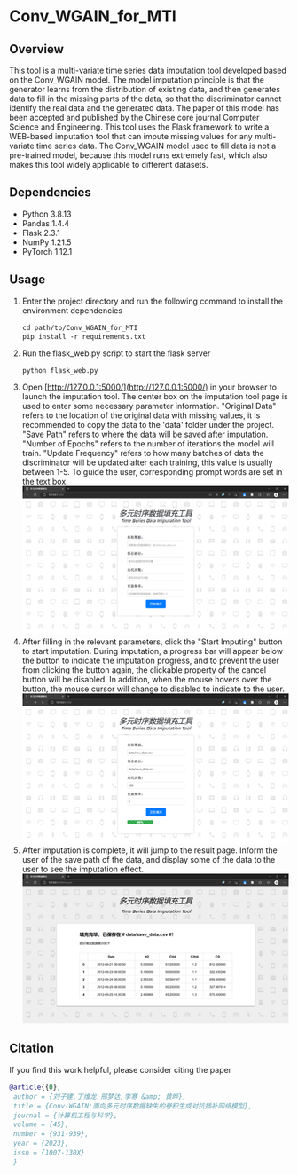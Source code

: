 # Conv_WGAIN_for_MTI

## Overview
This tool is a multi-variate time series data imputation tool developed based on the Conv_WGAIN model. The model imputation principle is that the generator learns from the distribution of existing data, and then generates data to fill in the missing parts of the data, so that the discriminator cannot identify the real data and the generated data. The paper of this model has been accepted and published by the Chinese core journal Computer Science and Engineering. This tool uses the Flask framework to write a WEB-based imputation tool that can impute missing values for any multi-variate time series data. The Conv_WGAIN model used to fill data is not a pre-trained model, because this model runs extremely fast, which also makes this tool widely applicable to different datasets.

## Dependencies
- Python 3.8.13
- Pandas 1.4.4
- Flask 2.3.1
- NumPy 1.21.5
- PyTorch 1.12.1

## Usage
1. Enter the project directory and run the following command to install the environment dependencies
    ~~~shell
    cd path/to/Conv_WGAIN_for_MTI
    pip install -r requirements.txt
    ~~~
2. Run the flask_web.py script to start the flask server
    ~~~shell
    python flask_web.py
    ~~~
3. Open [http://127.0.0.1:5000/](http://127.0.0.1:5000/) in your browser to launch the imputation tool. The center box on the imputation tool page is used to enter some necessary parameter information. "Original Data" refers to the location of the original data with missing values, it is recommended to copy the data to the 'data' folder under the project. "Save Path" refers to where the data will be saved after imputation. "Number of Epochs" refers to the number of iterations the model will train. "Update Frequency" refers to how many batches of data the discriminator will be updated after each training, this value is usually between 1-5. To guide the user, corresponding prompt words are set in the text box.
    ![](./images/homepage.png)
4. After filling in the relevant parameters, click the "Start Imputing" button to start imputation. During imputation, a progress bar will appear below the button to indicate the imputation progress, and to prevent the user from clicking the button again, the clickable property of the cancel button will be disabled. In addition, when the mouse hovers over the button, the mouse cursor will change to disabled to indicate to the user.
    ![](./images/imputating.png)
5. After imputation is complete, it will jump to the result page. Inform the user of the save path of the data, and display some of the data to the user to see the imputation effect.
    ![](./images/result.png)

## Citation
If you find this work helpful, please consider citing the paper
~~~BibTex
@article{{0},
 author = {刘子建,丁维龙,邢梦达,李寒 &amp; 黄晔},
 title = {Conv-WGAIN:面向多元时序数据缺失的卷积生成对抗插补网络模型},
 journal = {计算机工程与科学},
 volume = {45},
 number = {931-939},
 year = {2023},
 issn = {1007-130X}
 }
~~~